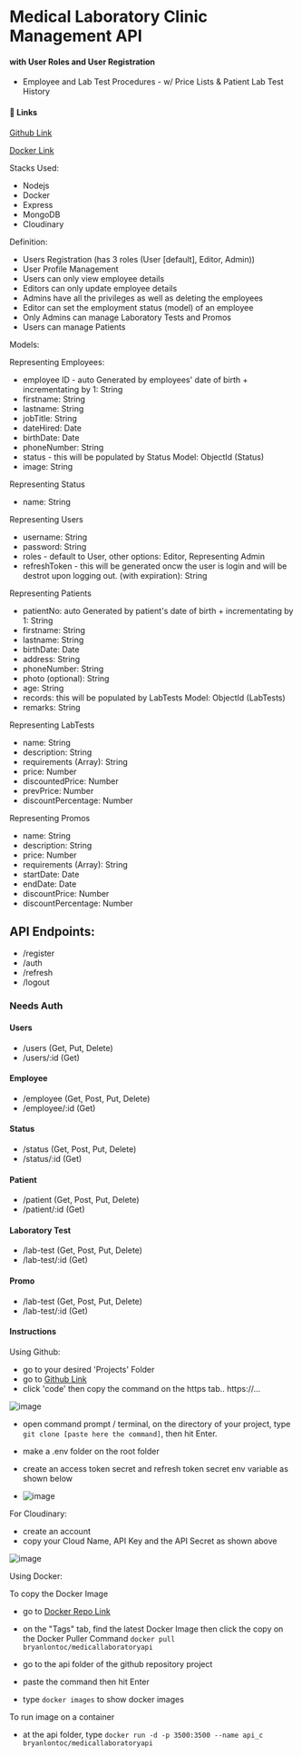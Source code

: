 
# Medical Laboratory Clinic Management  API
#### with User Roles and User Registration
- Employee and Lab Test Procedures - w/ Price Lists & Patient Lab Test History

#### 🔗 Links
[Github Link](https://github.com/bryanlontoc06/sml)

[Docker Link](https://hub.docker.com/r/bryanlontoc/medicallaboratoryapi)

Stacks Used:
- Nodejs
- Docker
- Express
- MongoDB
- Cloudinary


Definition:
- Users Registration (has 3 roles (User [default], Editor, Admin))
- User Profile Management
- Users can only view employee details
- Editors can only update employee details
- Admins have all the privileges as well as deleting the employees
- Editor can set the employment status (model) of an employee
- Only Admins can manage Laboratory Tests and Promos
- Users can manage Patients


Models:

Representing Employees:
- employee ID - auto Generated by employees' date of birth + incrementating by 1: String
- firstname: String
- lastname: String
- jobTitle: String
- dateHired: Date
- birthDate: Date
- phoneNumber: String
- status - this will be populated by Status Model: ObjectId (Status)
- image: String

Representing Status
- name: String

Representing Users
- username: String
- password: String
- roles - default to User, other options: Editor, Representing Admin
- refreshToken - this will be generated oncw the user is login and will be destrot upon logging out. (with expiration): String

Representing Patients
- patientNo: auto Generated by patient's date of birth + incrementating by 1: String
- firstname: String
- lastname: String
- birthDate: Date
- address: String
- phoneNumber: String
- photo (optional): String
- age: String
- records: this will be populated by LabTests Model: ObjectId (LabTests)
- remarks: String

Representing LabTests
- name: String
- description: String
- requirements (Array): String
- price: Number
- discountedPrice: Number
- prevPrice: Number
- discountPercentage: Number

Representing Promos
- name: String
- description: String
- price: Number
- requirements (Array): String
- startDate: Date
- endDate: Date
- discountPrice: Number
- discountPercentage: Number


## API Endpoints:

- /register
- /auth
- /refresh
- /logout

### Needs Auth
#### Users
- /users (Get, Put, Delete)
- /users/:id (Get)
#### Employee
- /employee (Get, Post, Put, Delete)
- /employee/:id (Get)
#### Status
- /status (Get, Post, Put, Delete)
- /status/:id (Get)
#### Patient
- /patient (Get, Post, Put, Delete)
- /patient/:id (Get)
#### Laboratory Test
- /lab-test (Get, Post, Put, Delete)
- /lab-test/:id (Get)
#### Promo
- /lab-test (Get, Post, Put, Delete)
- /lab-test/:id (Get)

#### Instructions

Using Github:
- go to your desired 'Projects' Folder
- go to [Github Link](https://github.com/bryanlontoc06/sml)
- click 'code' then copy the command on the https tab.. https://...

![image](https://github.com/bryanlontoc06/sml/assets/85468571/76cf8a81-d936-4ec5-ae23-1d5059f60646)
- open command prompt / terminal, on the directory of your project, type `git clone [paste here the command]`, then  hit Enter.
- make a .env folder on the root folder
- create an access token secret and refresh token secret env variable as shown below

- ![image](https://github.com/bryanlontoc06/sml/assets/85468571/6c6bbb83-71d3-4b12-ba41-8e6de8cae205)

For Cloudinary:
- create an account
- copy your Cloud Name, API Key and the API Secret as shown above

![image](https://github.com/bryanlontoc06/sml/assets/85468571/7129388d-6584-4b54-b9e7-ff5b110e38b3)



Using Docker:

To copy the Docker Image
- go to [Docker Repo Link](https://hub.docker.com/r/bryanlontoc/medicallaboratoryapi)
- on the "Tags" tab, find the latest Docker Image then click the copy on the Docker Puller Command `docker pull bryanlontoc/medicallaboratoryapi`
- go to the api folder of the github repository project
- paste the command then hit Enter

- type `docker images` to show docker images

To run image on a container
- at the api folder, type `docker run -d -p 3500:3500 --name api_c bryanlontoc/medicallaboratoryapi`
